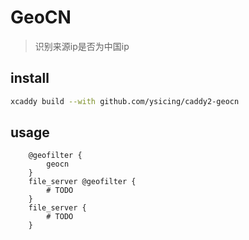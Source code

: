 # GeoCN

> 识别来源ip是否为中国ip

## install

```bash
xcaddy build --with github.com/ysicing/caddy2-geocn
```

## usage

```caddyfile
    @geofilter {
        geocn
    }
    file_server @geofilter {
        # TODO
    }
    file_server {
        # TODO
    }
```
